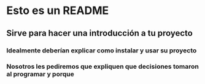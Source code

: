 # Esto es un README

## Sirve para hacer una introducción a tu proyecto

### Idealmente deberían explicar como instalar y usar su proyecto
### Nosotros les pediremos que expliquen que decisiones tomaron al programar y porque
